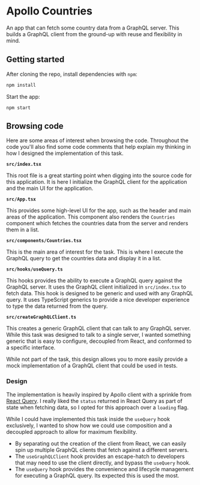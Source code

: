 # Apollo Countries

An app that can fetch some country data from a GraphQL server. This builds a
GraphQL client from the ground-up with reuse and flexibility in mind.

## Getting started

After cloning the repo, install dependencies with `npm`:

```sh
npm install
```

Start the app:

```
npm start
```

## Browsing code

Here are some areas of interest when browsing the code. Throughout the code
you'll also find some code comments that help explain my thinking in how I
designed the implementation of this task.

**`src/index.tsx`**

This root file is a great starting point when digging into the source code for
this application. It is here I initialize the GraphQL client for the application
and the main UI for the application.

**`src/App.tsx`**

This provides some high-level UI for the app, such as the header and main areas
of the application. This component also renders the `Countries` component which
fetches the countries data from the server and renders them in a list.

**`src/components/Countries.tsx`**

This is the main area of interest for the task. This is where I execute the
GraphQL query to get the countries data and display it in a list.

**`src/hooks/useQuery.ts`**

This hooks provides the ability to execute a GraphQL query against the GraphQL
server. It uses the GraphQL client initialized in `src/index.tsx` to fetch data.
This hook is designed to be generic and used with any GraphQL query. It uses
TypeScript generics to provide a nice developer experience to type the data
returned from the query.

**`src/createGraphQLClient.ts`**

This creates a generic GraphQL client that can talk to any GraphQL server. While
this task was designed to talk to a single server, I wanted something generic
that is easy to configure, decoupled from React, and conformed to a specific
interface.

While not part of the task, this design allows you to more easily provide a mock
implementation of a GraphQL client that could be used in tests.

### Design

The implementation is heavily inspired by Apollo client with a sprinkle from
[React Query](https://tanstack.com/query/v4/?from=reactQueryV3&original=https://react-query-v3.tanstack.com/).
I really liked the `status` returned in React Query as part of state when
fetching data, so I opted for this approach over a `loading` flag.

While I could have implemented this task inside the `useQuery` hook exclusively,
I wanted to show how we could use composition and a decoupled approach to allow
for maximum flexibility.

- By separating out the creation of the client from React, we can
  easily spin up multiple GraphQL clients that fetch against a different servers.
- The `useGraphQLClient` hook provides an escape-hatch to developers that may
  need to use the client directly, and bypass the `useQuery` hook.
- The `useQuery` hook provides the convenience and lifecycle management for
  executing a GraphQL query. Its expected this is used the most.
